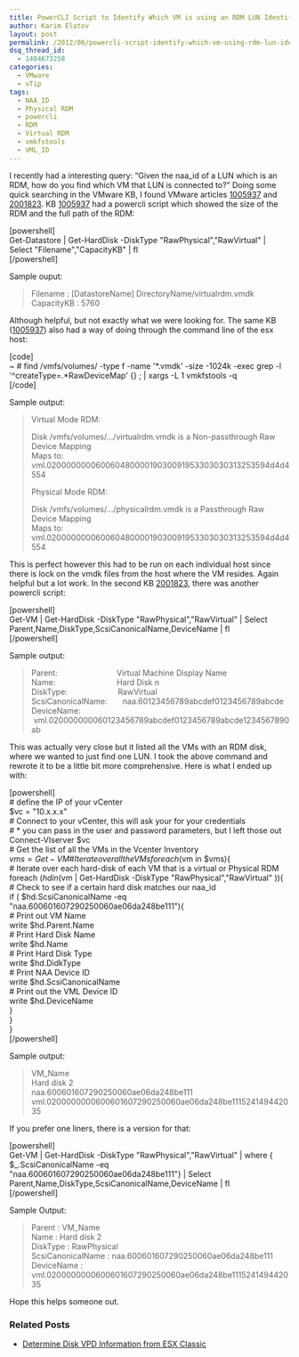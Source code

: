 ```yaml
---
title: PowerCLI Script to Identify Which VM is using an RDM LUN Identified by the NAA-ID of the LUN
author: Karim Elatov
layout: post
permalink: /2012/06/powercli-script-identify-which-vm-using-rdm-lun-identified-naa-id-lun/
dsq_thread_id:
  - 1404673258
categories:
  - VMware
  - vTip
tags:
  - NAA_ID
  - Physical RDM
  - powercli
  - RDM
  - Virtual RDM
  - vmkfstools
  - VML_ID
---
```

I recently had a interesting query: &#8220;Given the naa_id of a LUN which is an RDM, how do you find which VM that LUN is connected to?&#8221; Doing some quick searching in the VMware KB, I found VMware articles <a href="http://kb.vmware.com/kb/1005937" onclick="javascript:_gaq.push(['_trackEvent','outbound-article','http://kb.vmware.com/kb/1005937']);">1005937</a> and <a href="http://kb.vmware.com/kb/2001823 " onclick="javascript:_gaq.push(['_trackEvent','outbound-article','http://kb.vmware.com/kb/2001823']);">2001823</a>. KB <a href="http://kb.vmware.com/kb/1005937" onclick="javascript:_gaq.push(['_trackEvent','outbound-article','http://kb.vmware.com/kb/1005937']);">1005937</a> had a powercli script which showed the size of the RDM and the full path of the RDM:

[powershell]  
Get-Datastore | Get-HardDisk -DiskType "RawPhysical","RawVirtual" | Select "Filename","CapacityKB" | fl  
[/powershell]

Sample ouput:

> Filename : [DatastoreName] DirectoryName/virtualrdm.vmdk  
> CapacityKB : 5760

Although helpful, but not exactly what we were looking for. The same KB (<a href="http://kb.vmware.com/kb/1005937" onclick="javascript:_gaq.push(['_trackEvent','outbound-article','http://kb.vmware.com/kb/1005937']);">1005937</a>) also had a way of doing through the command line of the esx host:

[code]  
~ # find /vmfs/volumes/ -type f -name '\*.vmdk' -size -1024k -exec grep -l '^createType=.\*RawDeviceMap' {} \; | xargs -L 1 vmkfstools -q  
[/code]

Sample output:

> Virtual Mode RDM:
> 
> Disk /vmfs/volumes/&#8230;/virtualrdm.vmdk is a Non-passthrough Raw Device Mapping  
> Maps to: vml.02000000006006048000019030091953303030313253594d4d4554
> 
> Physical Mode RDM:
> 
> Disk /vmfs/volumes/&#8230;/physicalrdm.vmdk is a Passthrough Raw Device Mapping  
> Maps to: vml.02000000006006048000019030091953303030313253594d4d4554

This is perfect however this had to be run on each individual host since there is lock on the vmdk files from the host where the VM resides. Again helpful but a lot work. In the second KB <a href="http://kb.vmware.com/kb/2001823 " onclick="javascript:_gaq.push(['_trackEvent','outbound-article','http://kb.vmware.com/kb/2001823']);">2001823</a>, there was another powercli script:

[powershell]  
Get-VM | Get-HardDisk -DiskType "RawPhysical","RawVirtual" | Select Parent,Name,DiskType,ScsiCanonicalName,DeviceName | fl  
[/powershell]

Sample output:

> Parent:                           Virtual Machine Display Name  
> Name:                            Hard Disk n  
> DiskType:                       RawVirtual  
> ScsiCanonicalName:       naa.60123456789abcdef0123456789abcde  
> DeviceName:                  vml.020000000060123456789abcdef0123456789abcde1234567890ab

This was actually very close but it listed all the VMs with an RDM disk, where we wanted to just find one LUN. I took the above command and rewrote it to be a little bit more comprehensive. Here is what I ended up with:

[powershell]  
\# define the IP of your vCenter  
$vc = "10.x.x.x"  
\# Connect to your vCenter, this will ask your for your credentials  
\# * you can pass in the user and password parameters, but I left those out  
Connect-VIserver $vc  
\# Get the list of all the VMs in the Vcenter Inventory  
$vms = Get-VM  
\# Iterate over all the VMs  
foreach ($vm in $vms){  
\# Iterate over each hard-disk of each VM that is a virtual or Physical RDM  
foreach ($hd in ($vm | Get-HardDisk -DiskType "RawPhysical","RawVirtual" )){  
\# Check to see if a certain hard disk matches our naa_id  
if ( $hd.ScsiCanonicalName -eq "naa.600601607290250060ae06da248be111"){  
\# Print out VM Name  
write $hd.Parent.Name  
\# Print Hard Disk Name  
write $hd.Name  
\# Print Hard Disk Type  
write $hd.DidkType  
\# Print NAA Device ID  
write $hd.ScsiCanonicalName  
\# Print out the VML Device ID  
write $hd.DeviceName  
}  
}  
}  
[/powershell]

Sample output:

> VM_Name  
> Hard disk 2  
> naa.600601607290250060ae06da248be111  
> vml.0200000000600601607290250060ae06da248be111524149442035

If you prefer one liners, there is a version for that:

[powershell]  
Get-VM | Get-HardDisk -DiskType "RawPhysical","RawVirtual" | where { $_.ScsiCanonicalName -eq  
"naa.600601607290250060ae06da248be111"} | Select Parent,Name,DiskType,ScsiCanonicalName,DeviceName | fl  
[/powershell]

Sample Output:

> Parent : VM_Name  
> Name : Hard disk 2  
> DiskType : RawPhysical  
> ScsiCanonicalName : naa.600601607290250060ae06da248be111  
> DeviceName : vml.0200000000600601607290250060ae06da248be111524149442035

Hope this helps someone out.

<div class="SPOSTARBUST-Related-Posts">
  <H3>
    Related Posts
  </H3>
  
  <ul class="entry-meta">
    <li class="SPOSTARBUST-Related-Post">
      <a title="Determine Disk VPD Information from ESX Classic" href="http://virtuallyhyper.com/2012/08/determine-disk-vpd-information-from-esx-classic/" onclick="javascript:_gaq.push(['_trackEvent','outbound-article','http://virtuallyhyper.com/2012/08/determine-disk-vpd-information-from-esx-classic/']);" rel="bookmark">Determine Disk VPD Information from ESX Classic</a>
    </li>
  </ul>
</div>

<p class="wp-flattr-button">
  <a class="FlattrButton" style="display:none;" href="http://virtuallyhyper.com/2012/06/powercli-script-identify-which-vm-using-rdm-lun-identified-naa-id-lun/" title=" PowerCLI Script to Identify Which VM is using an RDM LUN Identified by the NAA-ID of the LUN" rev="flattr;uid:virtuallyhyper;language:en_GB;category:text;tags:NAA_ID,Physical RDM,powercli,RDM,Virtual RDM,vmkfstools,VML_ID,blog;button:compact;">ESX issues an INQUIRY to get the list of supported Vital Product Data (VPD) pages. If page 83 is supported, ESX issues an INQUIRY on that page and extracts an...</a>
</p>